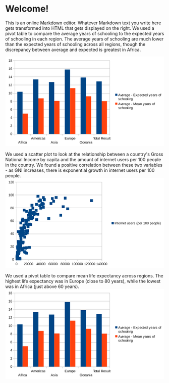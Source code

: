 # Welcome!

This is an online [Markdown](http://en.wikipedia.org/wiki/Markdown)
editor. Whatever Markdown text you write here gets transformed into
HTML that gets displayed on the right.
We used a pivot table to compare the average years of schooling to the expected years of schooling in each region. The average years of schooling are much lower than the expected years of schooling across all regions, though the discrepancy between average and expected is greatest in Africa.

![Average vs. Expected Schooling by Region](expectedvaverageschooling.png)

We used a scatter plot to look at the relationship between a country's Gross National Income by capita and the amount of internet users per 100 people in the country. We found a positive correlation between these two variables - as GNI increases, there is exponential growth in internet users per 100 people. 
![Internet Users per 100 people by GNI per capita](internetusersbyGNI.png)

We used a pivot table to compare mean life expectancy across regions. The highest life expectancy was in Europe (close to 80 years), while the lowest was in Africa (just above 60 years). 
![Mean Life Expectancy by Region](lifeexpectancybyregion.png)
